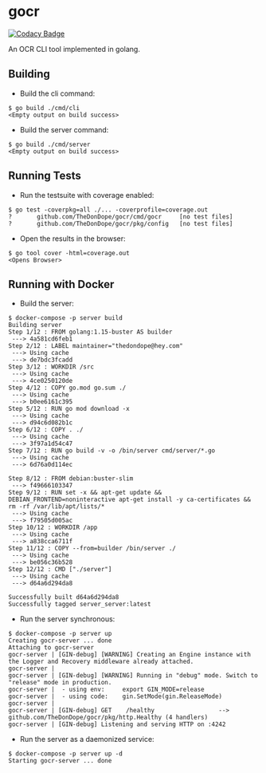 # gocr

[![Codacy Badge](https://api.codacy.com/project/badge/Grade/74929ad9fdd64d3e844a4709e1c87924)](https://app.codacy.com/gh/TheDonDope/gocr?utm_source=github.com&utm_medium=referral&utm_content=TheDonDope/gocr&utm_campaign=Badge_Grade)

An OCR CLI tool implemented in golang.

## Building

- Build the cli command:

```shell
$ go build ./cmd/cli
<Empty output on build success>
```

- Build the server command:

```shell
$ go build ./cmd/server
<Empty output on build success>
```

## Running Tests

- Run the testsuite with coverage enabled:

```shell
$ go test -coverpkg=all ./... -coverprofile=coverage.out
?       github.com/TheDonDope/gocr/cmd/gocr     [no test files]
?       github.com/TheDonDope/gocr/pkg/config   [no test files]
```

- Open the results in the browser:

```shell
$ go tool cover -html=coverage.out
<Opens Browser>
```

## Running with Docker

- Build the server:

```shell
$ docker-compose -p server build
Building server
Step 1/12 : FROM golang:1.15-buster AS builder
 ---> 4a581cd6feb1
Step 2/12 : LABEL maintainer="thedondope@hey.com"
 ---> Using cache
 ---> de7bdc3fcadd
Step 3/12 : WORKDIR /src
 ---> Using cache
 ---> 4ce0250120de
Step 4/12 : COPY go.mod go.sum ./
 ---> Using cache
 ---> b0ee6161c395
Step 5/12 : RUN go mod download -x
 ---> Using cache
 ---> d94c6d082b1c
Step 6/12 : COPY . ./
 ---> Using cache
 ---> 3f97a1d54c47
Step 7/12 : RUN go build -v -o /bin/server cmd/server/*.go
 ---> Using cache
 ---> 6d76a0d114ec

Step 8/12 : FROM debian:buster-slim
 ---> f49666103347
Step 9/12 : RUN set -x && apt-get update &&   DEBIAN_FRONTEND=noninteractive apt-get install -y ca-certificates &&   rm -rf /var/lib/apt/lists/*
 ---> Using cache
 ---> f79505d005ac
Step 10/12 : WORKDIR /app
 ---> Using cache
 ---> a838cca6711f
Step 11/12 : COPY --from=builder /bin/server ./
 ---> Using cache
 ---> be056c36b528
Step 12/12 : CMD ["./server"]
 ---> Using cache
 ---> d64a6d294da8

Successfully built d64a6d294da8
Successfully tagged server_server:latest
```

- Run the server synchronous:

```shell
$ docker-compose -p server up
Creating gocr-server ... done
Attaching to gocr-server
gocr-server | [GIN-debug] [WARNING] Creating an Engine instance with the Logger and Recovery middleware already attached.
gocr-server |
gocr-server | [GIN-debug] [WARNING] Running in "debug" mode. Switch to "release" mode in production.
gocr-server |  - using env:     export GIN_MODE=release
gocr-server |  - using code:    gin.SetMode(gin.ReleaseMode)
gocr-server |
gocr-server | [GIN-debug] GET    /healthy                  --> github.com/TheDonDope/gocr/pkg/http.Healthy (4 handlers)
gocr-server | [GIN-debug] Listening and serving HTTP on :4242
```

- Run the server as a daemonized service:

```shell
$ docker-compose -p server up -d
Starting gocr-server ... done
```